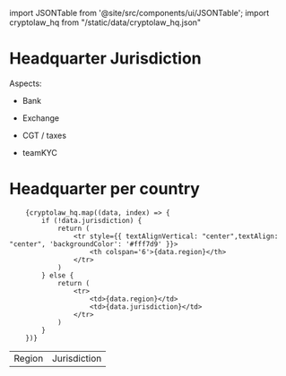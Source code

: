 import JSONTable from '@site/src/components/ui/JSONTable';
import cryptolaw_hq from "/static/data/cryptolaw_hq.json"

# Headquarter Jurisdiction

Aspects:

- Bank

- Exchange

- CGT / taxes

- teamKYC


# Headquarter per country

  <table>
		<tr>
			<td>Region</td>
			<td>Jurisdiction</td>
		</tr>
	
		{cryptolaw_hq.map((data, index) => {
			if (!data.jurisdiction) {
				return (
					<tr style={{ textAlignVertical: "center",textAlign: "center", 'backgroundColor': '#fff7d9' }}>
						<th colspan='6'>{data.region}</th>
					</tr>
				)
			} else {
				return (
					<tr>
						<td>{data.region}</td>
						<td>{data.jurisdiction}</td>
					</tr>
				)
			}
		})}
    
  </table>